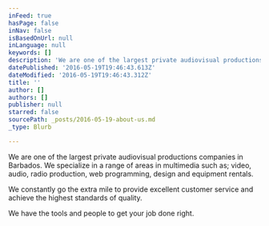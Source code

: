 ```yaml
---
inFeed: true
hasPage: false
inNav: false
isBasedOnUrl: null
inLanguage: null
keywords: []
description: 'We are one of the largest private audiovisual productions companies in Barbados. We specialize in a range of areas in multimedia such as; video, audio, radio production, web programming, design and equipment rentals.'
datePublished: '2016-05-19T19:46:43.613Z'
dateModified: '2016-05-19T19:46:43.312Z'
title: ''
author: []
authors: []
publisher: null
starred: false
sourcePath: _posts/2016-05-19-about-us.md
_type: Blurb

---
```

We are one of the largest private audiovisual productions companies in Barbados. We specialize in a range of areas in multimedia such as; video, audio, radio production, web programming, design and equipment rentals.

We constantly go the extra mile to provide excellent customer service and achieve the highest standards of quality.

We have the tools and people to get your job done right.